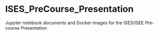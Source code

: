 # ISES_PreCourse_Presentation

Jupyter notebook documents and Docker images for the ISES/ISEE Pre-course Presentation
